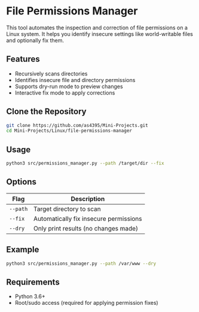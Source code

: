 # File Permissions Manager

This tool automates the inspection and correction of file permissions on a Linux system. It helps you identify insecure settings like world-writable files and optionally fix them.

## Features

- Recursively scans directories
- Identifies insecure file and directory permissions
- Supports dry-run mode to preview changes
- Interactive fix mode to apply corrections

## Clone the Repository

```bash
git clone https://github.com/as4395/Mini-Projects.git
cd Mini-Projects/Linux/file-permissions-manager
```

## Usage

```bash
python3 src/permissions_manager.py --path /target/dir --fix
```

## Options

| Flag       | Description                            |
|------------|----------------------------------------|
| `--path`   | Target directory to scan               |
| `--fix`    | Automatically fix insecure permissions |
| `--dry`    | Only print results (no changes made)   |

## Example

```bash
python3 src/permissions_manager.py --path /var/www --dry
```

## Requirements

- Python 3.6+
- Root/sudo access (required for applying permission fixes)
